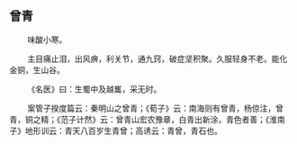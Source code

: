 ## 曾青
<p>&emsp;&emsp;
味酸小寒。
</p>
<p>&emsp;&emsp;
主目痛止泪，出风痹，利关节，通九窍，破症坚积聚。久服轻身不老。能化金铜，生山谷。
</p>
<p>&emsp;&emsp;
《名医》曰：生蜀中及越巂，采无时。
</p>
<p>&emsp;&emsp;
案管子揆度篇云：秦明山之曾青；《荀子》云：南海则有曾青，杨倞注，曾青，铜之精；《范子计然》云：曾青山宏农豫章，白青出新涂，青色者善；《淮南子》地形训云：青天八百岁生青曾；高诱云：青曾，青石也。
</p>